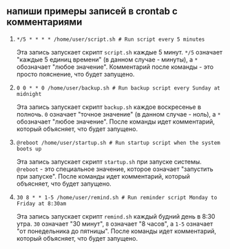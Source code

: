 ## напиши примеры записей в crontab с комментариями

1. `*/5 * * * * /home/user/script.sh # Run script every 5 minutes`

    Эта запись запускает скрипт `script.sh` каждые 5 минут. `*/5` означает "каждые 5 единиц времени" (в данном случае - минуты), а `*` обозначает "любое значение". Комментарий после команды - это просто пояснение, что будет запущено.

2. `0 0 * * 0 /home/user/backup.sh # Run backup script every Sunday at midnight`

    Эта запись запускает скрипт `backup.sh` каждое воскресенье в полночь. `0` означает "точное значение" (в данном случае - ноль), а `*` обозначает "любое значение". После команды идет комментарий, который объясняет, что будет запущено.

3. `@reboot /home/user/startup.sh # Run startup script when the system boots up`

    Эта запись запускает скрипт `startup.sh` при запуске системы. `@reboot` - это специальное значение, которое означает "запустить при запуске". После команды идет комментарий, который объясняет, что будет запущено.

4. `30 8 * * 1-5 /home/user/remind.sh # Run reminder script Monday to Friday at 8:30am`

    Эта запись запускает скрипт `remind.sh` каждый будний день в 8:30 утра. `30` означает "30 минут", `8` означает "8 часов", а `1-5` означает "от понедельника до пятницы". После команды идет комментарий, который объясняет, что будет запущено.

